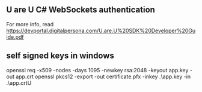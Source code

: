 ##  U are U C# WebSockets authentication

For more info, read https://devportal.digitalpersona.com/U.are.U%20SDK%20Developer%20Guide.pdf

## self signed keys in windows
 openssl req -x509 -nodes -days 1095 -newkey rsa:2048 -keyout app.key -out app.crt
 openssl pkcs12 -export -out certificate.pfx -inkey .\app.key -in .\app.crtU
